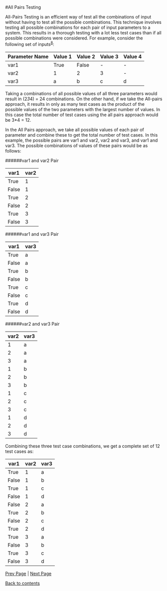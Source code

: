 #All Pairs Testing

All-Pairs Testing is an efficient way of test all the combinations of input without having to test all the possible combinations. This technique involves testing all possible combinations for each pair of input parameters to a system. This results in a thorough testing with a lot less test cases than if all possible combinations were considered. For example, consider the following set of inputs<sup>[8]( https://github.com/Krithika-Balan2290/Software-Testing-Techniques/blob/master/Docs/References.md)</sup>:

| Parameter Name | Value 1 | Value 2 | Value 3 | Value 4 |
|----------------|---------|---------|---------|---------|
| var1           | True    | False   | -       | -       |
| var2           | 1       | 2       | 3       | -       |
| var3           | a       | b       | c       | d       |

Taking a combinations of all possible values of all three parameters would result in (2*3*4) = 24 combinations. On the other hand, if we take the All-pairs approach, it results in only as many test cases as the product of the possible values of the two parameters with the largest number of values. In this case the total number of test cases using the all pairs approach would be 3*4 = 12.

In the All Pairs approach, we take all possible values of each pair of parameter and combine these to get the total number of test cases. In this example, the possible pairs are var1 and var2, var2 and var3, and var1 and var3. The possible combinations of values of these pairs would be as follows:

######var1 and var2 Pair

| var1               | var2 |
|--------------------|------|
| True               | 1    |
| False              | 1    |
| True               | 2    |
| False              | 2    |
| True               | 3    |
| False              | 3    |

######var1 and var3 Pair

| var1               | var3 |
|--------------------|------|
| True               | a    |
| False              | a    |
| True               | b    |
| False              | b    |
| True               | c    |
| False              | c    |
| True               | d    |
| False              | d    |

######var2 and var3 Pair

| var2               | var3 |
|--------------------|------|
| 1             | a    |
| 2              | a    |
| 3               | a    |
| 1              | b    |
| 2               | b    |
| 3              | b    |
| 1               | c    |
| 2              | c    |
| 3              | c    |
| 1               | d    |
| 2              | d   |
| 3              | d    |

Combining these three test case combinations, we get a complete set of 12 test cases as:

| var1  | var2 | var3 |
|-------|------|------|
| True  | 1    | a    |
| False | 1    | b    |
| True  | 1    | c    |
| False | 1    | d    |
| False | 2    | a    |
| True  | 2    | b    |
| False | 2    | c    |
| True  | 2    | d    |
| True  | 3    | a    |
| False | 3    | b    |
| True  | 3    | c    |
| False | 3    | d    |



[Prev Page](https://github.com/Krithika-Balan2290/Software-Testing-Techniques/blob/master/Docs/Decision.md) | [Next Page](https://github.com/Krithika-Balan2290/Software-Testing-Techniques/blob/master/Docs/equivalence.md)
 
 [Back to contents](https://github.com/Krithika-Balan2290/Software-Testing-Techniques/blob/master/Index.md)
